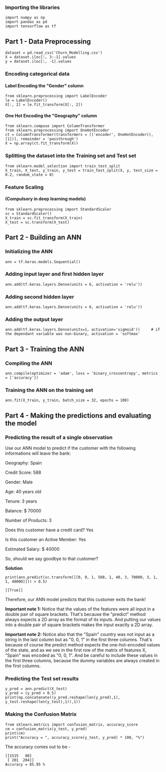 ### Importing the libraries
```
import numpy as np
import pandas as pd
import tensorflow as tf
```

## Part 1 - Data Preprocessing
```
dataset = pd.read_csv('Churn_Modelling.csv')
X = dataset.iloc[:, 3:-1].values
y = dataset.iloc[:, -1].values
```

### Encoding categorical data
#### Label Encoding the "Gender" column
```
from sklearn.preprocessing import LabelEncoder
le = LabelEncoder()
X[:, 2] = le.fit_transform(X[:, 2])
```
#### One Hot Encoding the "Geography" column
```
from sklearn.compose import ColumnTransformer
from sklearn.preprocessing import OneHotEncoder
ct = ColumnTransformer(transformers = [('encoder', OneHotEncoder(), [1])], remainder = 'passthrough')
X = np.array(ct.fit_transform(X))
```

### Splitting the dataset into the Training set and Test set
```
from sklearn.model_selection import train_test_split
X_train, X_test, y_train, y_test = train_test_split(X, y, test_size = 0.2, random_state = 0)
```

### Feature Scaling 
#### (Compulsory in deep learning models)
```
from sklearn.preprocessing import StandardScaler
sc = StandardScaler()
X_train = sc.fit_transform(X_train)
X_test = sc.transform(X_test)
```

## Part 2 - Building an ANN
### Initializing the ANN
```
ann = tf.keras.models.Sequential()
```

### Adding input layer and first hidden layer
```
ann.add(tf.keras.layers.Dense(units = 6, activation = 'relu'))
```

### Adding second hidden layer
```
ann.add(tf.keras.layers.Dense(units = 6, activation = 'relu'))
```

### Adding the output layer
```
ann.add(tf.keras.layers.Dense(units=1, activation='sigmoid'))     # if the dependant variable was non-binary, activation = 'softmax'
```

## Part 3 - Training the ANN
### Compiling the ANN
```
ann.compile(optimizer = 'adam', loss = 'binary_crossentropy', metrics = ['accuracy'])
```

### Training the ANN on the training set
```
ann.fit(X_train, y_train, batch_size = 32, epochs = 100)
```

## Part 4 - Making the predictions and evaluating the model
### Predicting the result of a single observation

Use our ANN model to predict if the customer with the following informations will leave the bank: 

Geography: Spain

Credit Score: 588

Gender: Male

Age: 40 years old

Tenure: 3 years

Balance: \$ 70000

Number of Products: 3

Does this customer have a credit card? Yes

Is this customer an Active Member: Yes

Estimated Salary: \$ 40000

So, should we say goodbye to that customer?

**Solution**
```
print(ann.predict(sc.transform([[0, 0, 1, 588, 1, 40, 3, 70000, 3, 1, 1, 40000]])) > 0.5)
```
```
[[True]]
```
Therefore, our ANN model predicts that this customer exits the bank!


**Important note 1:** Notice that the values of the features were all input in a double pair of square brackets. That's because the "predict" method always expects a 2D array as the format of its inputs. And putting our values into a double pair of square brackets makes the input exactly a 2D array.

**Important note 2:** Notice also that the "Spain" country was not input as a string in the last column but as "0, 0, 1" in the first three columns. That's because of course the predict method expects the one-hot-encoded values of the state, and as we see in the first row of the matrix of features X, "Spain" was encoded as "0, 0, 1". And be careful to include these values in the first three columns, because the dummy variables are always created in the first columns.


### Predicting the Test set results
```
y_pred = ann.predict(X_test)
y_pred = (y_pred > 0.5)
print(np.concatenate((y_pred.reshape(len(y_pred),1), y_test.reshape(len(y_test),1)),1))
```

### Making the Confusion Matrix
```
from sklearn.metrics import confusion_matrix, accuracy_score
cm = confusion_matrix(y_test, y_pred)
print(cm)
print("Accuracy = ", accuracy_score(y_test, y_pred) * 100, "%")
```

The accuracy comes out to be - 
```
[[1515   80]
 [ 201  204]]
Accuracy = 85.95 %          
```
